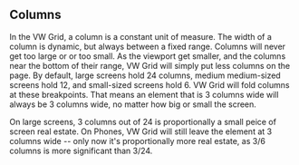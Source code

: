 
## Columns
In the VW Grid, a column is a constant unit of measure. The width of a column is dynamic, but always between a fixed range. Columns will never get too large or or too small. As the viewport get smaller, and the columns near the bottom of their range, VW Grid will simply put less columns on the page. By default, large screens hold 24 columns, medium medium-sized screens hold 12, and small-sized screens hold 6. VW Grid will fold columns at these breakpoints. That means an element that is 3 columns wide will always be 3 columns wide, no matter how big or small the screen.

On large screens, 3 columns out of 24 is proportionally a small peice of screen real estate. On Phones, VW Grid will still leave the element at 3 columns wide -- only now it's proportionally more real estate, as 3/6 columns is more significant than 3/24.
